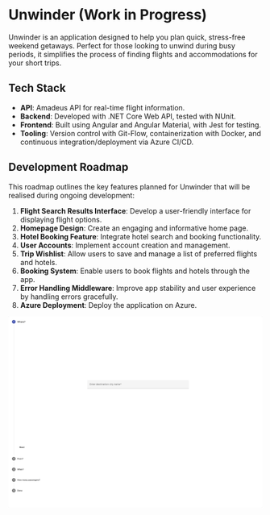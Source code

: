 # Unwinder (Work in Progress)

Unwinder is an application designed to help you plan quick, stress-free weekend getaways. Perfect for those looking to unwind during busy periods, it simplifies the process of finding flights and accommodations for your short trips.

## Tech Stack

- **API**: Amadeus API for real-time flight information.
- **Backend**: Developed with .NET Core Web API, tested with NUnit.
- **Frontend**: Built using Angular and Angular Material, with Jest for testing.
- **Tooling**: Version control with Git-Flow, containerization with Docker, and continuous integration/deployment via Azure CI/CD.

## Development Roadmap

This roadmap outlines the key features planned for Unwinder that will be realised during ongoing development:

1. **Flight Search Results Interface**: Develop a user-friendly interface for displaying flight options.
2. **Homepage Design**: Create an engaging and informative home page.
3. **Hotel Booking Feature**: Integrate hotel search and booking functionality.
4. **User Accounts**: Implement account creation and management.
5. **Trip Wishlist**: Allow users to save and manage a list of preferred flights and hotels.
6. **Booking System**: Enable users to book flights and hotels through the app.
7. **Error Handling Middleware**: Improve app stability and user experience by handling errors gracefully.
8. **Azure Deployment**: Deploy the application on Azure.

![](./docs/gifs/flight-search.gif)
